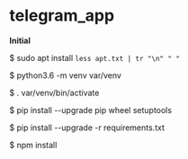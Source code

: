 # telegram_app
**Initial**

$ sudo apt install `less apt.txt | tr "\n" " "`

$ python3.6 -m venv var/venv

$ . var/venv/bin/activate

$ pip install --upgrade pip wheel setuptools

$ pip install --upgrade -r requirements.txt

$ npm install

